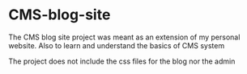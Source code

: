 # CMS-blog-site
The CMS blog site project was meant as an extension of my personal website. 
Also to learn and understand the basics of CMS system

The project does not include the css files for the blog nor the admin

